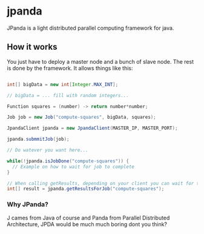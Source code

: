 # jpanda
JPanda is a light distributed parallel computing framework for java.

## How it works
You just have to deploy a master node and a bunch of slave node. The rest is done by the framework. It allows things like this:

```java

int[] bigData = new int[Integer.MAX_INT];

// bigData = ... fill with random integers...

Function squares = (number) -> return number*number;

Job job = new Job("compute-squares", bigData, squares);

JpandaClient jpanda = new JpandaClient(MASTER_IP, MASTER_PORT);

jpanda.submmitJob(job);

// Do watever you want here...

while(!jpanda.isJobDone("compute-squares")) {
  // Example on how to wait for job to complete
}

// When calling getResults, depending on your client you can wait for them to be ready or get and exception if they are not ready.
int[] result = jpanda.getResultsForJob("compute-squares");

````

### Why JPanda?
J cames from Java of course and Panda from Parallel Distributed Architecture, JPDA would be much much boring dont you think?
